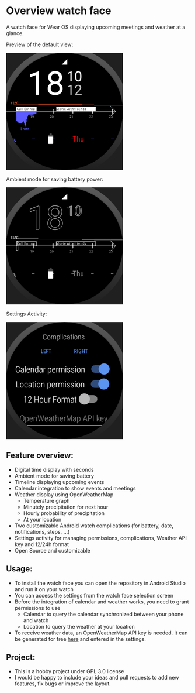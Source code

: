 # Overview watch face

A watch face for Wear OS displaying upcoming meetings and weather at a glance.

Preview of the default view:

![Default Preview](app/src/main/res/drawable-nodpi/preview.png)

Ambient mode for saving battery power:

![Ambient Preview](app/src/main/res/drawable-nodpi/preview_ambient.png)

Settings Activity:

![Settings Preview](app/src/main/res/drawable-nodpi/preview_settings.png)

## Feature overview:
* Digital time display with seconds
* Ambient mode for saving battery
* Timeline displaying upcoming events
* Calendar integration to show events and meetings
* Weather display using OpenWeatherMap
  * Temperature graph
  * Minutely precipitation for next hour
  * Hourly probability of precipitation
  * At your location
* Two customizable Android watch complications (for battery, date, notifications, steps, ...)
* Settings activity for managing permissions, complications, Weather API key and 12/24h format
* Open Source and customizable

## Usage:
* To install the watch face you can open the repository in Android Studio and run it on your watch
* You can access the settings from the watch face selection screen
* Before the integration of calendar and weather works, you need to grant permissions to use
  * Calendar to query the calendar synchronized between your phone and watch
  * Location to query the weather at your location
* To receive weather data, an OpenWeatherMap API key is needed. It can be generated for free [here](https://openweathermap.org/appid) and entered in the settings.

## Project:
* This is a hobby project under GPL 3.0 license
* I would be happy to include your ideas and pull requests to add new features, fix bugs or improve the layout.
